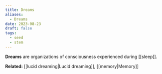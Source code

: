 ```yaml
---
title: Dreams
aliases:
  - Dreams
date: 2023-08-23
draft: false
tags:
  - seed
  - stem
---
```


**Dreams** are organizations of consciousness experienced during [[sleep]].

**Related:** [[lucid dreaming|Lucid dreaming]], [[memory|Memory]]

